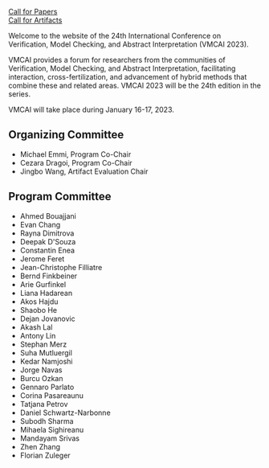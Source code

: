 [Call for Papers](call-for-papers)  
[Call for Artifacts](call-for-artifacts)

Welcome to the website of the 24th International Conference on Verification, Model Checking, and Abstract Interpretation (VMCAI 2023).

VMCAI provides a forum for researchers from the communities of Verification, Model Checking, and Abstract Interpretation, facilitating interaction, cross-fertilization, and advancement of hybrid methods that combine these and related areas. VMCAI 2023 will be the 24th edition in the series.

VMCAI will take place during January 16-17, 2023.

## Organizing Committee

* Michael Emmi, Program Co-Chair
* Cezara Dragoi, Program Co-Chair
* Jingbo Wang, Artifact Evaluation Chair

## Program Committee

* Ahmed Bouajjani
* Evan Chang
* Rayna Dimitrova
* Deepak D'Souza
* Constantin Enea
* Jerome Feret
* Jean-Christophe Filliatre
* Bernd Finkbeiner
* Arie Gurfinkel
* Liana Hadarean
* Akos Hajdu
* Shaobo He
* Dejan Jovanovic
* Akash Lal
* Antony Lin
* Stephan Merz
* Suha Mutluergil
* Kedar Namjoshi
* Jorge Navas
* Burcu Ozkan
* Gennaro Parlato
* Corina Pasareaunu
* Tatjana Petrov
* Daniel Schwartz-Narbonne
* Subodh Sharma
* Mihaela Sighireanu
* Mandayam Srivas
* Zhen Zhang
* Florian Zuleger
